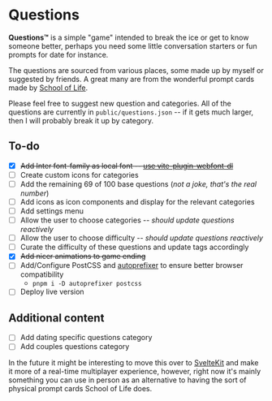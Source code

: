 # Questions
 **Questions™** is a simple "game" intended to break the ice or get to know someone better, perhaps you need some little conversation starters or fun prompts for date for instance.

 The questions are sourced from various places, some made up by myself or suggested by friends.
 A great many are from the wonderful prompt cards made by [School of Life](https://www.theschooloflife.com/).

 Please feel free to suggest new question and categories. All of the questions are currently in `public/questions.json` -- if it gets much larger, then I will probably break it up by category.


## To-do
- [x] ~~Add Inter font-family as local font -- [use vite-plugin-webfont-dl](https://github.com/feat-agency/vite-plugin-webfont-dl)~~
- [ ] Create custom icons for categories
- [ ] Add the remaining 69 of 100 base questions (*not a joke, that's the real number*)
- [ ] Add icons as icon components and display for the relevant categories
- [ ] Add settings menu
- [ ] Allow the user to choose categories -- *should update questions reactively*
- [ ] Allow the user to choose difficulty -- *should update questions reactively*
- [ ] Curate the difficulty of these questions and update tags accordingly
- [x] ~~Add nicer animations to game ending~~
- [ ] Add/Configure PostCSS and [autoprefixer](https://www.npmjs.com/package/autoprefixer) to ensure better browser compatibility
    - `pnpm i -D autoprefixer postcss`
- [ ] Deploy live version

## Additional content
- [ ] Add dating specific questions category
- [ ] Add couples questions category

In the future it might be interesting to move this over to [SvelteKit](https://kit.svelte.dev/) and make it more of a real-time multiplayer experience, however, right now it's mainly something you can use in person as an alternative to having the sort of physical prompt cards School of Life does.